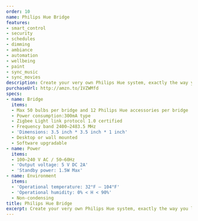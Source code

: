```yaml
---
order: 10
name: Philips Hue Bridge
features:
- smart_control
- security
- schedules
- dimming
- ambiance
- automation
- wellbeing
- paint
- sync_music
- sync_movies
description: Create your very own Philips Hue system, exactly the way you like it.
purchaseUrl: http://amzn.to/1VZWMfd
specs:
- name: Bridge
  items:
  - Max 50 bulbs per bridge and 12 Philips Hue accessories per bridge
  - Power consumption:300mA type
  - Zigbee Light link protocol 1.0 certified
  - Frequency band 2400–2483.5 MHz
  - 'Dimensions: 3.5 inch * 3.5 inch * 1 inch'
  - Desktop or wall mounted
  - Software upgradable
- name: Power
  items:
  - 100–240 V AC / 50–60Hz
  - 'Output voltage: 5 V DC 2A'
  - 'Standby power: 1.5W Max'
- name: Environment
  items:
  - 'Operational temperature: 32°F – 104°F'
  - 'Operational humidity: 0% < H < 90%'
  - Non-condensing
title: Philips Hue Bridge
excerpt: Create your very own Philips Hue system, exactly the way you like it.
---
```

